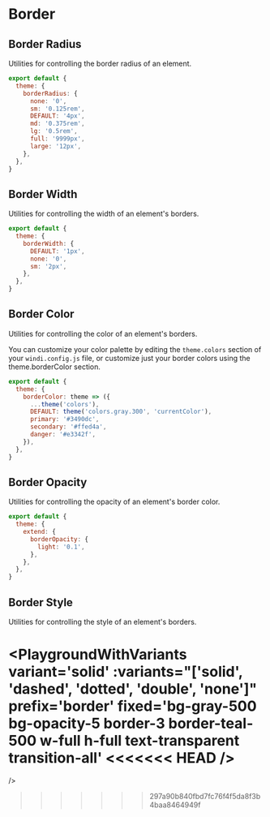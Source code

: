 # Border

## Border Radius

Utilities for controlling the border radius of an element.

<PlaygroundWithBox
  variant='3xl'
  :variants="['none', 'sm', '', 'md', 'lg', 'xl', '2xl', '3xl', '4xl', '1/2', 'full']"
  prefix='rounded'
  fixed='bg-teal-500 w-full h-full text-transparent transition-all duration-300'
/>

<Customizing>

```js windi.config.js
export default {
  theme: {
    borderRadius: {
      none: '0',
      sm: '0.125rem',
      DEFAULT: '4px',
      md: '0.375rem',
      lg: '0.5rem',
      full: '9999px',
      large: '12px',
    },
  },
}
```

</Customizing>

## Border Width

Utilities for controlling the width of an element's borders.

<PlaygroundWithBox
  mode='edges'
  variant=''
  :variants="['', '0', 1, 2, 3, 4, 5]"
  prefix='border'
  fixed='bg-gray-500 bg-opacity-5 border-teal-500 w-full h-full text-transparent transition-all'
/>

<Customizing>

```js windi.config.js
export default {
  theme: {
    borderWidth: {
      DEFAULT: '1px',
      none: '0',
      sm: '2px',
    },
  },
}
```

</Customizing>

## Border Color

Utilities for controlling the color of an element's borders.

<PlaygroundWithVariants
  variant='gray-500'
  type='color'
  prefix='border'
  fixed='bg-gray-500 bg-opacity-5 border-3 border-teal-500 w-full h-full text-transparent transition-all'
/>

<Customizing>

You can customize your color palette by editing the `theme.colors` section of your `windi.config.js` file, or customize just your border colors using the theme.borderColor section.

```js windi.config.js
export default {
  theme: {
    borderColor: theme => ({
      ...theme('colors'),
      DEFAULT: theme('colors.gray.300', 'currentColor'),
      primary: '#3490dc',
      secondary: '#ffed4a',
      danger: '#e3342f',
    }),
  },
}
```

</Customizing>

## Border Opacity

Utilities for controlling the opacity of an element's border color.

<PlaygroundWithVariants
  variant='50'
  type='opacity'
  prefix='border-opacity'
  fixed='bg-gray-500 bg-opacity-5 border-3 border-teal-500 w-full h-full text-transparent transition-all'
/>

<Customizing>

```js windi.config.js
export default {
  theme: {
    extend: {
      borderOpacity: {
        light: '0.1',
      },
    },
  },
}
```

</Customizing>

## Border Style

Utilities for controlling the style of an element's borders.

<PlaygroundWithVariants
  variant='solid'
  :variants="['solid', 'dashed', 'dotted', 'double', 'none']"
  prefix='border'
  fixed='bg-gray-500 bg-opacity-5 border-3 border-teal-500 w-full h-full text-transparent transition-all'
<<<<<<< HEAD
/>
=======
/>
>>>>>>> 297a90b840fbd7fc76f4f5da8f3b4baa8464949f
